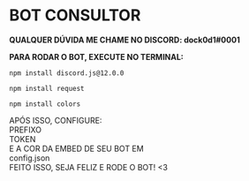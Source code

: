 <b><h1>BOT CONSULTOR</h1></b>
<b>QUALQUER DÚVIDA ME CHAME NO DISCORD: dock0d1#0001</b>

<b>PARA RODAR O BOT, EXECUTE NO TERMINAL:</b>

```npm install discord.js@12.0.0```

```npm install request```

```npm install colors```

APÓS ISSO, CONFIGURE:<br> 
PREFIXO <br>
TOKEN <br>
E A COR DA EMBED DE SEU BOT EM<br>
config.json
<br>
FEITO ISSO, SEJA FELIZ E RODE O BOT! <3
